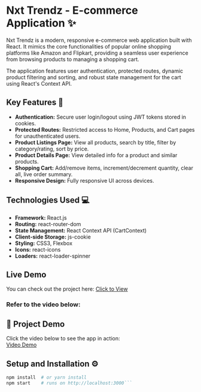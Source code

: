# Nxt Trendz - E-commerce Application ✨
Nxt Trendz is a modern, responsive e-commerce web application built with React. It mimics the core functionalities of popular online shopping platforms like Amazon and Flipkart, providing a seamless user experience from browsing products to managing a shopping cart.

The application features user authentication, protected routes, dynamic product filtering and sorting, and robust state management for the cart using React's Context API.

## Key Features 🚀
- **Authentication:** Secure user login/logout using JWT tokens stored in cookies.
- **Protected Routes:** Restricted access to Home, Products, and Cart pages for unauthenticated users.
- **Product Listings Page:** View all products, search by title, filter by category/rating, sort by price.
- **Product Details Page:** View detailed info for a product and similar products.
- **Shopping Cart:** Add/remove items, increment/decrement quantity, clear all, live order summary.
- **Responsive Design:** Fully responsive UI across devices.

## Technologies Used 💻
- **Framework:** React.js  
- **Routing:** react-router-dom  
- **State Management:** React Context API (CartContext)  
- **Client-side Storage:** js-cookie  
- **Styling:** CSS3, Flexbox  
- **Icons:** react-icons  
- **Loaders:** react-loader-spinner  

## Live Demo

You can check out the project here: 
[Click to View](https://vamshi4v1.ccbp.tech/login)

### Refer to the video below:

## 🎥 Project Demo
Click the video below to see the app in action:  
[Video Demo](https://assets.ccbp.in/frontend/content/react-js/nxt-trendz-cart-features-output.mp4)

## Setup and Installation ⚙️
```bash
npm install  # or yarn install
npm start    # runs on http://localhost:3000```




